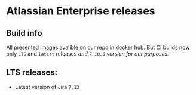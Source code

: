 # Atlassian Enterprise releases
## Build info

All presented images avalible on our repo in docker hub. But CI builds now only `LTS` and `latest` releases *and `7.10.0` version for our purposes.*

## LTS releases:
* Latest version of Jira `7.13`

